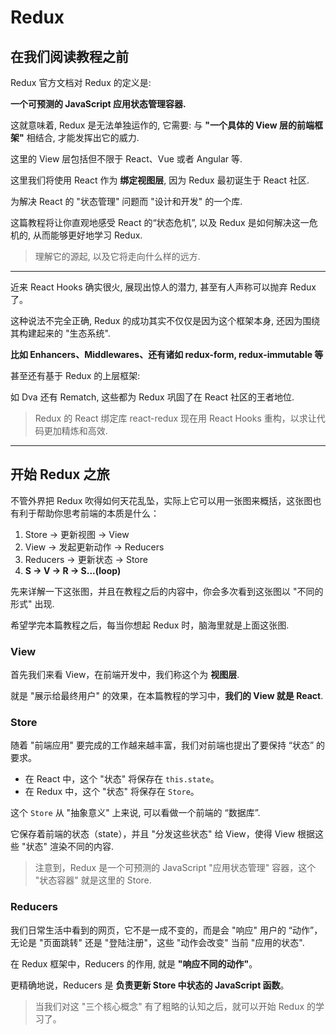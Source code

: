 # Redux

## 在我们阅读教程之前

Redux 官方文档对 Redux 的定义是:

**一个可预测的 JavaScript 应用状态管理容器.**

这就意味着, Redux 是无法单独运作的, 它需要: 与 **"一个具体的 View 层的前端框架"** 相结合, 才能发挥出它的威力.

这里的 View 层包括但不限于 React、Vue 或者 Angular 等.

这里我们将使用 React 作为 **绑定视图层**, 因为 Redux 最初诞生于 React 社区.

为解决 React 的 "状态管理" 问题而 "设计和开发" 的一个库. 

这篇教程将让你直观地感受 React 的“状态危机”, 以及 Redux 是如何解决这一危机的, 从而能够更好地学习 Redux.

> 理解它的源起, 以及它将走向什么样的远方.

---

近来 React Hooks 确实很火, 展现出惊人的潜力, 甚至有人声称可以抛弃 Redux 了。

这种说法不完全正确, Redux 的成功其实不仅仅是因为这个框架本身, 还因为围绕其构建起来的 "生态系统".

**比如 Enhancers、Middlewares、还有诸如 redux-form, redux-immutable 等**

甚至还有基于 Redux 的上层框架: 

如 Dva 还有 Rematch, 这些都为 Redux 巩固了在 React 社区的王者地位.

> Redux 的 React 绑定库 react-redux 现在用 React Hooks 重构，以求让代码更加精炼和高效.

---

## 开始 Redux 之旅

不管外界把 Redux 吹得如何天花乱坠，实际上它可以用一张图来概括，这张图也有利于帮助你思考前端的本质是什么：

1. Store -> 更新视图 -> View
2. View -> 发起更新动作 -> Reducers
3. Reducers -> 更新状态 -> Store
4. **S -> V -> R -> S...(loop)**

先来详解一下这张图，并且在教程之后的内容中，你会多次看到这张图以 "不同的形式" 出现.

希望学完本篇教程之后，每当你想起 Redux 时，脑海里就是上面这张图.

### View

首先我们来看 View，在前端开发中，我们称这个为 **视图层**.

就是 "展示给最终用户" 的效果，在本篇教程的学习中，**我们的 View 就是 React**.

### Store

随着 "前端应用" 要完成的工作越来越丰富，我们对前端也提出了要保持 “状态” 的要求。

- 在 React 中，这个 "状态" 将保存在 ```this.state```。
- 在 Redux 中，这个 "状态" 将保存在 ```Store```。

这个 ```Store``` 从 "抽象意义" 上来说, 可以看做一个前端的 “数据库”.

它保存着前端的状态（state），并且 "分发这些状态" 给 View，使得 View 根据这些 "状态" 渲染不同的内容.

> 注意到，Redux 是一个可预测的 JavaScript "应用状态管理" 容器，这个 "状态容器" 就是这里的 Store.

### Reducers

我们日常生活中看到的网页，它不是一成不变的，而是会 "响应" 用户的 “动作”，无论是 "页面跳转" 还是 "登陆注册"，这些 "动作会改变" 当前 "应用的状态".

在 Redux 框架中，Reducers 的作用, 就是 **"响应不同的动作"**。

更精确地说，Reducers 是 **负责更新 Store 中状态的 JavaScript 函数**。

> 当我们对这 "三个核心概念" 有了粗略的认知之后，就可以开始 Redux 的学习了。